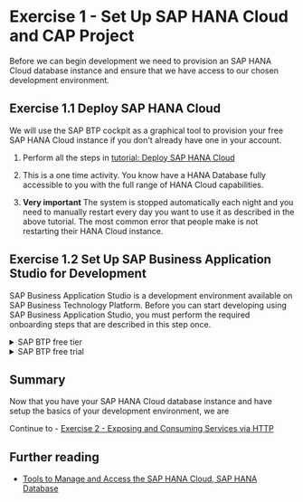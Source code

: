# Exercise 1 - Set Up SAP HANA Cloud and CAP Project

Before we can begin development we need to provision an SAP HANA Cloud database instance and ensure that we have access to our chosen development environment. 

## Exercise 1.1 Deploy SAP HANA Cloud

We will use the SAP BTP cockpit as a graphical tool to provision your free SAP HANA Cloud instance if you don't already have one in your account.

1. Perform all the steps in [tutorial: Deploy SAP HANA Cloud](https://developers.sap.com/tutorials/hana-cloud-deploying.html)

2. This is a one time activity. You know have a HANA Database fully accessible to you with the full range of HANA Cloud capabilities.  

3. **Very important** The system is stopped automatically each night and you need to manually restart every day you want to use it as described in the above tutorial. The most common error that people make is not restarting their HANA Cloud instance.

## Exercise 1.2 Set Up SAP Business Application Studio for Development

SAP Business Application Studio is a development environment available on SAP Business Technology Platform. Before you can start developing using SAP Business Application Studio, you must perform the required onboarding steps that are described in this step once.

<details><summary>SAP BTP free tier</summary>

1. If you are using the SAP BTP free tier, then you only need to perform the following steps
2. Step 2

</details>

<details><summary>SAP BTP free trial</summary>

1. If you are using the SAP BTP free trial, then perform all the steps in [this tutorial - Set Up SAP Business Application Studio for Development](https://developers.sap.com/tutorials/appstudio-onboarding.html)

</details>

## Summary

Now that you have your SAP HANA Cloud database instance and have setup the basics of your development environment, we are 

Continue to - [Exercise 2 - Exposing and Consuming Services via HTTP](../ex2/README.md)

## Further reading

* [Tools to Manage and Access the SAP HANA Cloud, SAP HANA Database](https://developers.sap.com/tutorials/hana-cloud-mission-trial-3.html)
